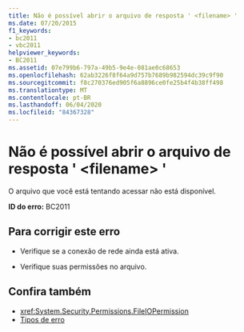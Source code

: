 ```yaml
---
title: Não é possível abrir o arquivo de resposta ' <filename> '
ms.date: 07/20/2015
f1_keywords:
- bc2011
- vbc2011
helpviewer_keywords:
- BC2011
ms.assetid: 07e799b6-797a-49b5-9e4e-081ae0c68653
ms.openlocfilehash: 62ab3226f8f64a9d757b7689b982594dc39c9f90
ms.sourcegitcommit: f8c270376ed905f6a8896ce0fe25b4f4b38ff498
ms.translationtype: MT
ms.contentlocale: pt-BR
ms.lasthandoff: 06/04/2020
ms.locfileid: "84367328"
---
```

# <a name="unable-to-open-response-file-filename"></a>Não é possível abrir o arquivo de resposta ' \<filename> '
O arquivo que você está tentando acessar não está disponível.  
  
 **ID do erro:** BC2011  
  
## <a name="to-correct-this-error"></a>Para corrigir este erro  
  
- Verifique se a conexão de rede ainda está ativa.  
  
- Verifique suas permissões no arquivo.  
  
## <a name="see-also"></a>Confira também

- <xref:System.Security.Permissions.FileIOPermission>
- [Tipos de erro](../programming-guide/language-features/error-types.md)
